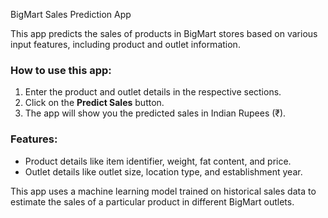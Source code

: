 BigMart Sales Prediction App

This app predicts the sales of products in BigMart stores based on various input features, including product and outlet information.

### How to use this app:
1. Enter the product and outlet details in the respective sections.
2. Click on the **Predict Sales** button.
3. The app will show you the predicted sales in Indian Rupees (₹).

### Features:
- Product details like item identifier, weight, fat content, and price.
- Outlet details like outlet size, location type, and establishment year.

This app uses a machine learning model trained on historical sales data to estimate the sales of a particular product in different BigMart outlets.
